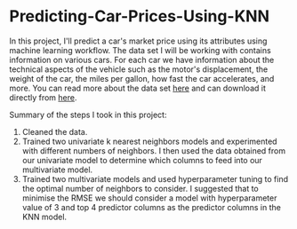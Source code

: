 # Predicting-Car-Prices-Using-KNN
In this project, I'll predict a car's market price using its attributes using machine learning workflow. The data set I will be working with contains information on various cars. For each car we have information about the technical aspects of the vehicle such as the motor's displacement, the weight of the car, the miles per gallon, how fast the car accelerates, and more. You can read more about the data set [here](https://archive.ics.uci.edu/dataset/10/automobile) and can download it directly from [here](https://archive.ics.uci.edu/ml/machine-learning-databases/autos/imports-85.data).


Summary of the steps I took in this project:
1. Cleaned the data.
2. Trained two univariate k nearest neighbors models and experimented with different numbers of neighbors. I then used the data obtained from our univariate model to determine which columns to feed into our multivariate model.
3. Trained two multivariate models and used hyperparameter tuning to find the optimal number of neighbors to consider. I suggested that to minimise the RMSE we should consider a model with hyperparameter value of 3 and top 4 predictor columns as the predictor columns in the KNN model.
